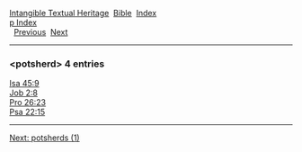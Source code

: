 [Intangible Textual Heritage](../../index)  [Bible](../index) 
[Index](index)   
[p Index](_p_)  
  [Previous](c08721)  [Next](c08723) 

------------------------------------------------------------------------

### &lt;potsherd&gt; 4 entries

[Isa 45:9](../kjv/isa045.htm#009)  
[Job 2:8](../kjv/job002.htm#008)  
[Pro 26:23](../kjv/pro026.htm#023)  
[Psa 22:15](../kjv/psa022.htm#015)  

------------------------------------------------------------------------

[Next: potsherds (1)](c08723)
